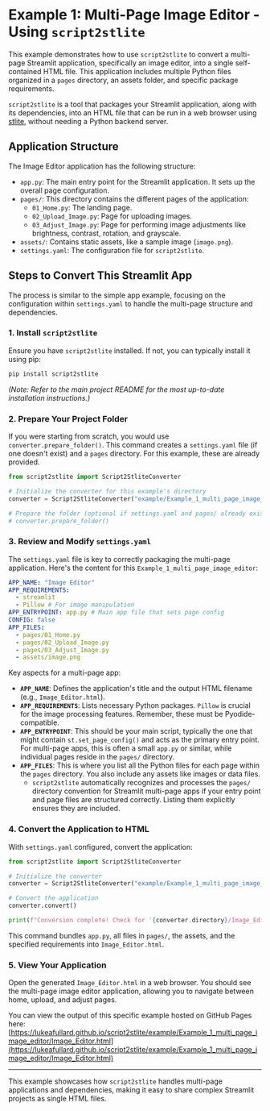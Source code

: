 # Example 1: Multi-Page Image Editor - Using `script2stlite`

This example demonstrates how to use `script2stlite` to convert a multi-page Streamlit application, specifically an image editor, into a single self-contained HTML file. This application includes multiple Python files organized in a `pages` directory, an assets folder, and specific package requirements.

`script2stlite` is a tool that packages your Streamlit application, along with its dependencies, into an HTML file that can be run in a web browser using [stlite](https://github.com/whitphx/stlite), without needing a Python backend server.

## Application Structure

The Image Editor application has the following structure:

-   `app.py`: The main entry point for the Streamlit application. It sets up the overall page configuration.
-   `pages/`: This directory contains the different pages of the application:
    -   `01_Home.py`: The landing page.
    -   `02_Upload_Image.py`: Page for uploading images.
    -   `03_Adjust_Image.py`: Page for performing image adjustments like brightness, contrast, rotation, and grayscale.
-   `assets/`: Contains static assets, like a sample image (`image.png`).
-   `settings.yaml`: The configuration file for `script2stlite`.

## Steps to Convert This Streamlit App

The process is similar to the simple app example, focusing on the configuration within `settings.yaml` to handle the multi-page structure and dependencies.

### 1. Install `script2stlite`

Ensure you have `script2stlite` installed. If not, you can typically install it using pip:

```bash
pip install script2stlite
```
*(Note: Refer to the main project README for the most up-to-date installation instructions.)*

### 2. Prepare Your Project Folder

If you were starting from scratch, you would use `converter.prepare_folder()`. This command creates a `settings.yaml` file (if one doesn't exist) and a `pages` directory. For this example, these are already provided.

```python
from script2stlite import Script2StliteConverter

# Initialize the converter for this example's directory
converter = Script2StliteConverter("example/Example_1_multi_page_image_editor")

# Prepare the folder (optional if settings.yaml and pages/ already exist)
# converter.prepare_folder()
```

### 3. Review and Modify `settings.yaml`

The `settings.yaml` file is key to correctly packaging the multi-page application. Here's the content for this `Example_1_multi_page_image_editor`:

```yaml
APP_NAME: "Image Editor"
APP_REQUIREMENTS:
  - streamlit
  - Pillow # For image manipulation
APP_ENTRYPOINT: app.py # Main app file that sets page config
CONFIG: false
APP_FILES:
  - pages/01_Home.py
  - pages/02_Upload_Image.py
  - pages/03_Adjust_Image.py
  - assets/image.png
```

Key aspects for a multi-page app:

-   **`APP_NAME`**: Defines the application's title and the output HTML filename (e.g., `Image_Editor.html`).
-   **`APP_REQUIREMENTS`**: Lists necessary Python packages. `Pillow` is crucial for the image processing features. Remember, these must be Pyodide-compatible.
-   **`APP_ENTRYPOINT`**: This should be your main script, typically the one that might contain `st.set_page_config()` and acts as the primary entry point. For multi-page apps, this is often a small `app.py` or similar, while individual pages reside in the `pages/` directory.
-   **`APP_FILES`**: This is where you list all the Python files for each page within the `pages` directory. You also include any assets like images or data files.
    -   `script2stlite` automatically recognizes and processes the `pages/` directory convention for Streamlit multi-page apps if your entry point and page files are structured correctly. Listing them explicitly ensures they are included.

### 4. Convert the Application to HTML

With `settings.yaml` configured, convert the application:

```python
from script2stlite import Script2StliteConverter

# Initialize the converter
converter = Script2StliteConverter("example/Example_1_multi_page_image_editor")

# Convert the application
converter.convert()

print(f"Conversion complete! Check for '{converter.directory}/Image_Editor.html'.")
```

This command bundles `app.py`, all files in `pages/`, the assets, and the specified requirements into `Image_Editor.html`.

### 5. View Your Application

Open the generated `Image_Editor.html` in a web browser. You should see the multi-page image editor application, allowing you to navigate between home, upload, and adjust pages.

You can view the output of this specific example hosted on GitHub Pages here:
[https://lukeafullard.github.io/script2stlite/example/Example_1_multi_page_image_editor/Image_Editor.html](https://lukeafullard.github.io/script2stlite/example/Example_1_multi_page_image_editor/Image_Editor.html)

---

This example showcases how `script2stlite` handles multi-page applications and dependencies, making it easy to share complex Streamlit projects as single HTML files.
